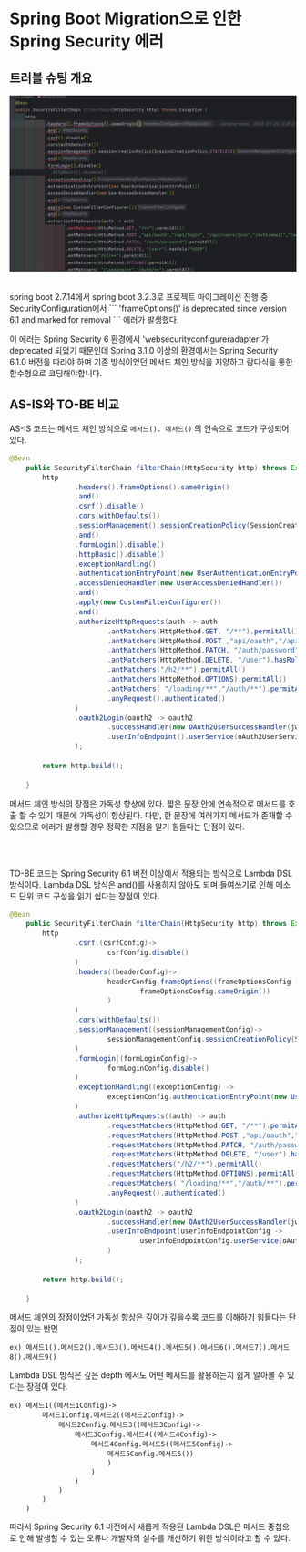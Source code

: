 # Spring Boot Migration으로 인한 Spring Security 에러

## 트러블 슈팅 개요

![BFS](httpSecurity-001.png)

<br/>
spring boot 2.7.14에서 spring boot 3.2.3로 프로젝트 마이그레이션 진행 중 SecurityConfiguration에서
```
'frameOptions()' is deprecated since version 6.1 and marked for removal 
```
에러가 발생했다.

이 에러는 Spring Security 6 환경에서 'websecurityconfigureradapter'가 deprecated 되었기 때문인데
Spring 3.1.0 이상의 환경에서는 Spring Security 6.1.0 버전을 따라야 하며 기존 방식이었던 메서드 체인 방식을 지양하고
람다식을 통한 함수형으로 코딩해야합니다.

## AS-IS와 TO-BE 비교
AS-IS 코드는 메서드 체인 방식으로 ```메서드(). 메서드()``` 의 연속으로 코드가 구성되어 있다.

```java
@Bean
    public SecurityFilterChain filterChain(HttpSecurity http) throws Exception {
        http
                .headers().frameOptions().sameOrigin()
                .and()
                .csrf().disable()
                .cors(withDefaults())
                .sessionManagement().sessionCreationPolicy(SessionCreationPolicy.STATELESS)
                .and()
                .formLogin().disable()
                .httpBasic().disable()
                .exceptionHandling()
                .authenticationEntryPoint(new UserAuthenticationEntryPoint())
                .accessDeniedHandler(new UserAccessDeniedHandler())
                .and()
                .apply(new CustomFilterConfigurer())
                .and()
                .authorizeHttpRequests(auth -> auth
                        .antMatchers(HttpMethod.GET, "/**").permitAll()
                        .antMatchers(HttpMethod.POST ,"api/oauth","/api/login", "/api/users/join","/auth/email","/auth/password").permitAll()
                        .antMatchers(HttpMethod.PATCH, "/auth/password").permitAll()
                        .antMatchers(HttpMethod.DELETE, "/user").hasRole("USER")
                        .antMatchers("/h2/**").permitAll()
                        .antMatchers(HttpMethod.OPTIONS).permitAll()
                        .antMatchers( "/loading/**","/auth/**").permitAll()
                        .anyRequest().authenticated()
                )
                .oauth2Login(oauth2 -> oauth2
                        .successHandler(new OAuth2UserSuccessHandler(jwtTokenizer, userRepository,redisUtils))
                        .userInfoEndpoint().userService(oAuth2UserService)
                );

        return http.build();

    }
```

메서드 체인 방식의 장점은 가독성 향상에 있다. 짧은 문장 안에 연속적으로 메서드를 호출 할 수 있기 때문에 가독성이 향상된다.
다만, 한 문장에 여러가지 메서드가 존재할 수 있으므로 에러가 발생할 경우 정확한 지점을 알기 힘들다는 단점이 있다.

<br/>
<br/>

TO-BE 코드는 Spring Security 6.1 버전 이상에서 적용되는 방식으로 Lambda DSL 방식이다.
Lambda DSL 방식은 and()를 사용하지 않아도 되며 들여쓰기로 인해 메소드 단위 코드 구성을 읽기 쉽다는 장점이 있다.
```java
@Bean
    public SecurityFilterChain filterChain(HttpSecurity http) throws Exception {
        http
                .csrf((csrfConfig)->
                        csrfConfig.disable()
                )
                .headers((headerConfig)->
                        headerConfig.frameOptions((frameOptionsConfig ->
                                frameOptionsConfig.sameOrigin())
                        )
                )
                .cors(withDefaults())
                .sessionManagement((sessionManagementConfig)->
                        sessionManagementConfig.sessionCreationPolicy(SessionCreationPolicy.STATELESS)
                )
                .formLogin((formLoginConfig)->
                        formLoginConfig.disable()
                )
                .exceptionHandling((exceptionConfig) ->
                        exceptionConfig.authenticationEntryPoint(new UserAuthenticationEntryPoint()).accessDeniedHandler(new UserAccessDeniedHandler())
                )
                .authorizeHttpRequests((auth) -> auth
                        .requestMatchers(HttpMethod.GET, "/**").permitAll()
                        .requestMatchers(HttpMethod.POST ,"api/oauth","/api/login", "/api/users/join","/auth/email","/auth/password").permitAll()
                        .requestMatchers(HttpMethod.PATCH, "/auth/password").permitAll()
                        .requestMatchers(HttpMethod.DELETE, "/user").hasRole("USER")
                        .requestMatchers("/h2/**").permitAll()
                        .requestMatchers(HttpMethod.OPTIONS).permitAll()
                        .requestMatchers( "/loading/**","/auth/**").permitAll()
                        .anyRequest().authenticated()
                )
                .oauth2Login(oauth2 -> oauth2
                        .successHandler(new OAuth2UserSuccessHandler(jwtTokenizer, userRepository,redisUtils))
                        .userInfoEndpoint(userInfoEndpointConfig ->
                                userInfoEndpointConfig.userService(oAuth2UserService)
                        )
                );

        return http.build();

    }
```
메서드 체인의 장점이었던 가독성 향상은 깊이가 깊을수록 코드를 이해하기 힘들다는 단점이 있는 반면
```
ex) 메서드1().메서드2().메서드3().메서드4().메서드5().메서드6().메서드7().메서드8().메서드9()
```
Lambda DSL 방식은 깊은 depth 에서도 어떤 메서드를 활용하는지 쉽게 알아볼 수 있다는 장점이 있다. 
```
ex) 메서드1((메서드1Config)->
        메서드1Config.메서드2((메서드2Config)->
            메서드2Config.메서드3((메서드3Config)->
                메서드3Config.메서드4((메서드4Config)->
                    메서드4Config.메서드5((메서드5Config)->
                        메서드5Config.메서드6())
                        )
                    )
                )
            )
        )
    )
```
따라서 Spring Security 6.1 버전에서 새롭게 적용된 Lambda DSL은 메서드 중첩으로 인해 발생할 수 있는 
오류나 개발자의 실수를 개선하기 위한 방식이라고 할 수 있다.

